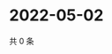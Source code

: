 # 2022-05-02

共 0 条

<!-- BEGIN WEIBO -->
<!-- 最后更新时间 Mon May 02 2022 17:21:30 GMT+0800 (China Standard Time) -->

<!-- END WEIBO -->
